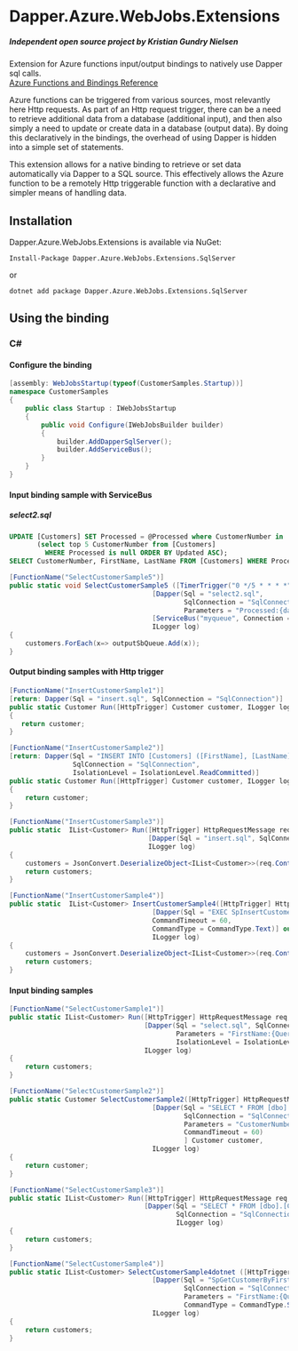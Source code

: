 # Dapper.Azure.WebJobs.Extensions
##### Independent open source project by Kristian Gundry Nielsen
Extension for Azure functions input/output bindings to natively use Dapper sql calls.  
[Azure Functions and Bindings Reference](https://docs.microsoft.com/en-us/azure/azure-functions/functions-triggers-bindings)

Azure functions can be triggered from various sources, most relevantly here Http requests.  As part of an Http request trigger, there can be a need to retrieve additional data from a database (additional input), and then also simply a need to update or create data in a database (output data).  By doing this declaratively in the bindings, the overhead of using Dapper is hidden into a simple set of statements.

This extension allows for a native binding to retrieve or set data automatically via Dapper to a SQL source.  This effectively allows the Azure function to be a remotely Http triggerable function with a declarative and simpler means of handling data.

## Installation
Dapper.Azure.WebJobs.Extensions is available via NuGet:

```
Install-Package Dapper.Azure.WebJobs.Extensions.SqlServer
```
or
```
dotnet add package Dapper.Azure.WebJobs.Extensions.SqlServer
```


## Using the binding
### C#

#### Configure the binding
```csharp
[assembly: WebJobsStartup(typeof(CustomerSamples.Startup))]
namespace CustomerSamples
{
    public class Startup : IWebJobsStartup
    {
        public void Configure(IWebJobsBuilder builder)
        {
            builder.AddDapperSqlServer();
            builder.AddServiceBus();
        }
    }
}
```

#### Input binding sample with ServiceBus

##### select2.sql
```sql
UPDATE [Customers] SET Processed = @Processed where CustomerNumber in 
       (select top 5 CustomerNumber from [Customers] 
         WHERE Processed is null ORDER BY Updated ASC);
SELECT CustomerNumber, FirstName, LastName FROM [Customers] WHERE Processed = @Processed;
```

```csharp
[FunctionName("SelectCustomerSample5")]
public static void SelectCustomerSample5 ([TimerTrigger("0 */5 * * * *")]TimerInfo myTimer,
                                    [Dapper(Sql = "select2.sql",
                                            SqlConnection = "SqlConnection",
                                            Parameters = "Processed:{datetime:yyyy-MM-dd HH:mm:ss}")] List<Customer> customers,
                                    [ServiceBus("myqueue", Connection = "myconnection")] ICollector<Customer> outputSbQueue,
                                    ILogger log)
{
    customers.ForEach(x=> outputSbQueue.Add(x));
}
```

#### Output binding samples with Http trigger

```csharp 
[FunctionName("InsertCustomerSample1")]
[return: Dapper(Sql = "insert.sql", SqlConnection = "SqlConnection")]
public static Customer Run([HttpTrigger] Customer customer, ILogger log)
{
   return customer;
}
 ```

```csharp 
[FunctionName("InsertCustomerSample2")]
[return: Dapper(Sql = "INSERT INTO [Customers] ([FirstName], [LastName]) VALUES (@FirstName, @LastName)",
                SqlConnection = "SqlConnection",
                IsolationLevel = IsolationLevel.ReadCommitted)]
public static Customer Run([HttpTrigger] Customer customer, ILogger log)
{
    return customer;
}
```
  
```csharp
[FunctionName("InsertCustomerSample3")]
public static  IList<Customer> Run([HttpTrigger] HttpRequestMessage req,
                                   [Dapper(Sql = "insert.sql", SqlConnection = "SqlConnection")] out IList<Customer> customers,
                                   ILogger log)
{
    customers = JsonConvert.DeserializeObject<IList<Customer>>(req.Content.ReadAsStringAsync().Result);
    return customers;
}
```

```csharp
[FunctionName("InsertCustomerSample4")]
public static  IList<Customer> InsertCustomerSample4([HttpTrigger] HttpRequestMessage req,
                                    [Dapper(Sql = "EXEC SpInsertCustomer @FirstName, @LastName", SqlConnection = "SqlConnection",
                                    CommandTimeout = 60,
                                    CommandType = CommandType.Text)] out IList<Customer> customers,
                                    ILogger log)
{
    customers = JsonConvert.DeserializeObject<IList<Customer>>(req.Content.ReadAsStringAsync().Result);
    return customers;
}
```

#### Input binding samples

```csharp 
[FunctionName("SelectCustomerSample1")]
public static IList<Customer> Run([HttpTrigger] HttpRequestMessage req,
                                  [Dapper(Sql = "select.sql", SqlConnection = "SqlConnection", 
                                          Parameters = "FirstName:{Query.FirstName}",
                                          IsolationLevel = IsolationLevel.ReadCommitted)] IList<Customer> customers,
                                  ILogger log)
{
    return customers;
}
```
  
```csharp 
[FunctionName("SelectCustomerSample2")]
public static Customer SelectCustomerSample2([HttpTrigger] HttpRequestMessage req,
                                    [Dapper(Sql = "SELECT * FROM [dbo].[Customers] WHERE CustomerNumber = @CustomerNumber",
                                            SqlConnection = "SqlConnection", 
                                            Parameters = "CustomerNumber:{Query.CustomerNumber}",
                                            CommandTimeout = 60)
                                            ] Customer customer,
                                    ILogger log)
{
    return customer;
}
```
  
```csharp 
[FunctionName("SelectCustomerSample3")]
public static IList<Customer> Run([HttpTrigger] HttpRequestMessage req,
                                  [Dapper(Sql = "SELECT * FROM [dbo].[Customers]",
                                          SqlConnection = "SqlConnection")] IList<Customer> customers,
                                          ILogger log)
{
    return customers;
}
```

```csharp 
[FunctionName("SelectCustomerSample4")]
public static IList<Customer> SelectCustomerSample4dotnet ([HttpTrigger] HttpRequestMessage req,
                                    [Dapper(Sql = "SpGetCustomerByFirstname",
                                            SqlConnection = "SqlConnection",
                                            Parameters = "FirstName:{Query.FirstName}",
                                            CommandType = CommandType.StoredProcedure)] IList<Customer> customers,
                                    ILogger log)
{
    return customers;
}
```
